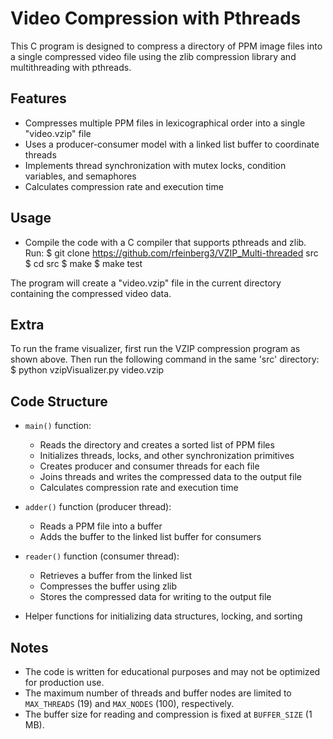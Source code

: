 # Video Compression with Pthreads

This C program is designed to compress a directory of PPM image files into a single compressed video file using the zlib compression library and multithreading with pthreads.

## Features

- Compresses multiple PPM files in lexicographical order into a single "video.vzip" file
- Uses a producer-consumer model with a linked list buffer to coordinate threads
- Implements thread synchronization with mutex locks, condition variables, and semaphores
- Calculates compression rate and execution time

## Usage

* Compile the code with a C compiler that supports pthreads and zlib.
Run:
$ git clone https://github.com/rfeinberg3/VZIP_Multi-threaded src
$ cd src
$ make
$ make test

The program will create a "video.vzip" file in the current directory containing the compressed video data.

##  Extra 

To run the frame visualizer, first run the VZIP compression program as shown above.
Then run the following command in the same 'src' directory:
$ python vzipVisualizer.py video.vzip



## Code Structure

- `main()` function:
  - Reads the directory and creates a sorted list of PPM files
  - Initializes threads, locks, and other synchronization primitives
  - Creates producer and consumer threads for each file
  - Joins threads and writes the compressed data to the output file
  - Calculates compression rate and execution time

- `adder()` function (producer thread):
  - Reads a PPM file into a buffer
  - Adds the buffer to the linked list buffer for consumers

- `reader()` function (consumer thread):
  - Retrieves a buffer from the linked list
  - Compresses the buffer using zlib
  - Stores the compressed data for writing to the output file

- Helper functions for initializing data structures, locking, and sorting

## Notes

- The code is written for educational purposes and may not be optimized for production use.
- The maximum number of threads and buffer nodes are limited to `MAX_THREADS` (19) and `MAX_NODES` (100), respectively.
- The buffer size for reading and compression is fixed at `BUFFER_SIZE` (1 MB).
